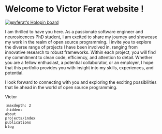 # Welcome to Victor Ferat website !

[![@vferat's Holopin board](https://holopin.me/vferat)](https://holopin.io/@vferat)


I am thrilled to have you here. As a passionate software engineer and neurosicences PhD student, I am excited to share my journey and showcase my work in the realm of open source programming. I invite you to explore the diverse range of projects I have been involved in, ranging from innovative research to robust frameworks. Within each project, you will find my commitment to clean code, efficiency, and attention to detail.
Whether you are a fellow enthusiast, a potential collaborator, or an employer, I hope that this portfolio provides you with insight into my skills, experiences, and potential.

I look forward to connecting with you and exploring the exciting possibilities that lie ahead in the world of open source programming.

Victor

```{toctree}
:maxdepth: 2
:hidden:
about
projects/index
publications
blog
```
